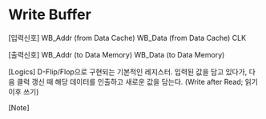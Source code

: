 # Write Buffer

[입력신호]
WB_Addr     (from Data Cache)
WB_Data     (from Data Cache)
CLK

[출력신호]
WB_Addr     (to Data Memory)
WB_Data     (to Data Memory)

[Logics]
D-Flip/Flop으로 구현되는 기본적인 레지스터.
입력된 값을 담고 있다가, 다음 클럭 갱신 때 해당 데이터를 인출하고 새로운 값을 담는다. 
(Write after Read; 읽기 이후 쓰기)

[Note]